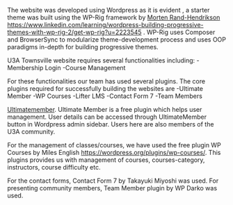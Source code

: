 The website was developed using Wordpress as it is evident , a starter theme was built using the WP-Rig framework by <a href="https://www.linkedin.com/learning/instructors/morten-rand-hendriksen?u=2223545">Morten Rand-Hendrikson</a> https://www.linkedin.com/learning/wordpress-building-progressive-themes-with-wp-rig-2/get-wp-rig?u=2223545 . WP-Rig uses Composer and BrowserSync to modularize theme-development process and uses OOP paradigms in-depth for building progressive themes.

U3A Townsville website requires several functionalities including:
-Membership Login
-Course Management

For these functionalities our team has used several plugins. The core plugins required for successfully building the websites are -Ultimate Member
-WP Courses
-Lifter LMS
-Contact Form 7
-Team Members

 <a href="https://ultimatemember.com/?gclid=CjwKCAiAudD_BRBXEiwAudakX00Tv0tQJWXQ0IGZlUXsrE9pkFfo85HLZo0YM99eZ0oEeAXNWI30_hoCS_IQAvD_BwE">Ultimatemember</a>. Ultimate Member is a free plugin which helps user management. User details can be accessed through UltimateMember button in Wordpress admin sidebar. Users here are also members of the U3A community.

For the management of classes/courses, we have used the free plugin WP Courses by Miles English https://wordpress.org/plugins/wp-courses/. This plugins provides us with management of courses, courses-category, instructors, course difficulty etc.

For the contact forms, Contact Form 7 by Takayuki Miyoshi was used. For presenting community members, Team Member plugin by WP Darko was used.